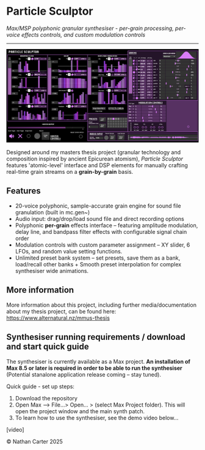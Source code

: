 # Particle Sculptor
*Max/MSP polyphonic granular synthesiser - per-grain processing, per-voice effects controls, and custom modulation controls*

______________________________________________________________________________________________________________________________

![Particle Sculptor](/media/ParticleSculptor-DisplayImg01.png?raw=true "Particle Sculptor Interface")
  
Designed around my masters thesis project (granular technology and composition inspired by ancient Epicurean atomism), *Particle Sculptor* features 'atomic-level' interface and DSP elements for manually crafting real-time grain streams on a **grain-by-grain** basis.

## Features
- 20-voice polyphonic, sample-accurate grain engine for sound file granulation (built in mc.gen~)
- Audio input: drag/drop/load sound file and direct recording options
- Polyphonic **per-grain** effects interface – featuring amplitude modulation, delay line, and bandpass filter effects with configurable signal chain order
- Modulation controls with custom parameter assignment – XY slider, 6 LFOs, and random value setting functions.
- Unlimited preset bank system – set presets, save them as a bank, load/recall other banks + Smooth preset interpolation for complex synthesiser wide animations.

## More information
More information about this project, including further media/documentation about my thesis project, can be found here:
https://www.alternatural.nz/mmus-thesis

## Synthesiser running requirements / download and start quick guide
The synthesiser is currently available as a Max project. **An installation of Max 8.5 or later is required in order to be able to run the synthesiser** (Potential stanalone application release coming – stay tuned).

Quick guide - set up steps:
1. Download the repository
2. Open Max –> File...> Open... > (select Max Project folder). This will open the project window and the main synth patch.
3. To learn how to use the synthesiser, see the demo video below...

[video]

© Nathan Carter 2025

